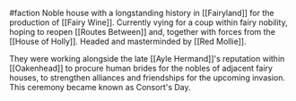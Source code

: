 #faction 
Noble house with a longstanding history in [[Fairyland]] for the production of [[Fairy Wine]]. Currently vying for a coup within fairy nobility, hoping to reopen [[Routes Between]] and, together with forces from the [[House of Holly]]. Headed and masterminded by [[Red Mollie]].

They were working alongside the late [[Ayle Hermand]]'s reputation within [[Oakenhead]] to procure human brides for the nobles of adjacent fairy houses, to strengthen alliances and friendships for the upcoming invasion. This ceremony became known as Consort's Day.